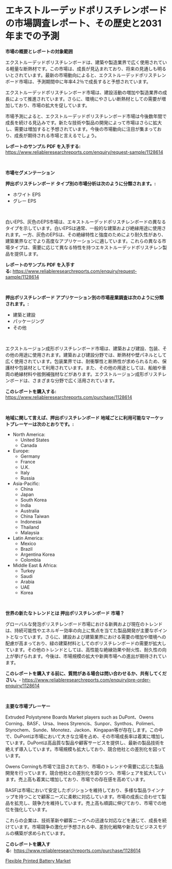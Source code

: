 <p><h1>エキストルーデッドポリスチレンボードの市場調査レポート、その歴史と2031年までの予測</h1></p><p><strong>市場の概要とレポートの対象範囲</strong></p>
<p><p>エクストルーデッドポリスチレンボードは、建築や製造業界で広く使用されている軽量な断熱材です。この市場は、成長が見込まれており、将来の見通しも明るいとされています。最新の市場動向によると、エクストルーデッドポリスチレンボード市場は、予測期間中に年率4.2％で成長すると予想されています。</p><p>エクストルーデッドポリスチレンボード市場は、建設活動の増加や製造業界の成長によって推進されています。さらに、環境にやさしい断熱材としての需要が増加しており、市場の拡大を促しています。</p><p>市場予測によると、エクストルーデッドポリスチレンボード市場は今後数年間で成長を続ける見込みです。新たな技術や製品の開発によって市場はさらに拡大し、需要は増加すると予想されています。今後の市場動向に注目が集まっており、成長が期待される市場と言えるでしょう。</p></p>
<p><strong>レポートのサンプル PDF を入手する:</strong> <a href="https://www.reliableresearchreports.com/enquiry/request-sample/1128614">https://www.reliableresearchreports.com/enquiry/request-sample/1128614</a></p>
<p>&nbsp;</p>
<p><strong>市場セグメンテーション</strong></p>
<p><strong>押出ポリスチレンボード タイプ別の市場分析は次のように分類されます。:</strong></p>
<p><ul><li>ホワイト EPS</li><li>グレー EPS</li></ul></p>
<p>&nbsp;</p>
<p><p>白いEPS、灰色のEPS市場は、エキストルーデッドポリスチレンボードの異なるタイプを示しています。白いEPSは通常、一般的な建築および絶縁用途に使用されます。一方、灰色のEPSは、その絶縁特性と強度のためにより耐久性があり、建築業界などでより高度なアプリケーションに適しています。これらの異なる市場タイプは、需要に応じて異なる特性を持つエキストルーデッドポリスチレン製品を提供します。</p></p>
<p><strong>レポートのサンプル PDF を入手する:</strong>&nbsp;<a href="https://www.reliableresearchreports.com/enquiry/request-sample/1128614">https://www.reliableresearchreports.com/enquiry/request-sample/1128614</a></p>
<p>&nbsp;</p>
<p><strong> 押出ポリスチレンボード アプリケーション別の市場産業調査は次のように分類されます。:</strong></p>
<p><ul><li>建築と建設</li><li>パッケージング</li><li>その他</li></ul></p>
<p>&nbsp;</p>
<p><p>エクストルージョン成形ポリスチレンボード市場は、建築および建設、包装、その他の用途に使用されます。建築および建設分野では、断熱材や壁パネルとして広く使用されています。包装業界では、耐衝撃性と断熱性が求められるため、保護材や包装材として利用されています。また、その他の用途としては、船舶や車両の絶縁材料や舷側補強材などがあります。エクストルージョン成形ポリスチレンボードは、さまざまな分野で広く活用されています。</p></p>
<p><strong>このレポートを購入する:</strong>&nbsp; <a href="https://www.reliableresearchreports.com/purchase/1128614">https://www.reliableresearchreports.com/purchase/1128614</a></p>
<p>&nbsp;</p>
<p><strong>地域に関して言えば、押出ポリスチレンボード 地域ごとに利用可能なマーケットプレーヤーは次のとおりです。:</strong></p>
<p><ul>
    <li>
        North America:
        <ul>
            <li>United States</li>
            <li>Canada</li>
        </ul>
    </li>
    <li>
        Europe:
        <ul>
            <li>Germany</li>
            <li>France</li>
            <li>U.K.</li>
            <li>Italy</li>
            <li>Russia</li>
        </ul>
    </li>
    <li>
        Asia-Pacific:
        <ul>
            <li>China</li>
            <li>Japan</li>
            <li>South Korea</li>
            <li>India</li>
            <li>Australia</li>
            <li>China Taiwan</li>
            <li>Indonesia</li>
            <li>Thailand</li>
            <li>Malaysia</li>
        </ul>
    </li>
    <li>
        Latin America:
        <ul>
            <li>Mexico</li>
            <li>Brazil</li>
            <li>Argentina Korea</li>
            <li>Colombia</li>
        </ul>
    </li>
    <li>
        Middle East & Africa:
        <ul>
            <li>Turkey</li>
            <li>Saudi</li>
            <li>Arabia</li>
            <li>UAE</li>
            <li>Korea</li>
        </ul>
    </li>
    </ul></p>
<p>&nbsp;</p>
<p><strong>世界の新たなトレンドとは 押出ポリスチレンボード 市場？</strong></p>
<p><p>グローバルな発泡ポリスチレンボード市場における新興および現在のトレンドは、持続可能性やエネルギー効率の向上に焦点を当てた製品開発が主要なポイントとなっています。さらに、建設および建築業界における需要の増加や環境への配慮が高まっており、緑の建築材料としてのポリスチレンボードの需要が拡大しています。その他のトレンドとしては、高性能な絶縁効果や耐火性、耐久性の向上が挙げられます。今後は、市場規模の拡大や新興市場への進出が期待されています。</p></p>
<p><strong>このレポートを購入する前に、質問がある場合は問い合わせるか、共有してください。</strong>- <a href="https://www.reliableresearchreports.com/enquiry/pre-order-enquiry/1128614">https://www.reliableresearchreports.com/enquiry/pre-order-enquiry/1128614</a></p>
<p>&nbsp;</p>
<p><strong>主要な市場プレーヤー</strong></p>
<p><p>Extruded Polystyrene Boards Market players such as DuPont、Owens Corning、BASF、Ursa、Ineos Styrencis、Sunpor、Synthos、Polimeri、Styrochem、Sunde、Monotez、Jackon、Kingapan等が存在します。この中で、DuPontは市場において大きな立場を占め、その市場成長率は着実に増加しています。DuPontは高品質な製品や顧客サービスを提供し、最新の製品技術を絶えず導入しています。市場規模も拡大しており、競合他社との差別化を図っています。</p><p>Owens Corningも市場で注目されており、市場のトレンドや需要に応じた製品開発を行っています。競合他社との差別化を図りつつ、市場シェアを拡大しています。売上高も着実に増加しており、市場での存在感を高めています。</p><p>BASFは市場において安定したポジションを維持しており、多様な製品ラインナップを持つことで顧客ニーズに柔軟に対応しています。市場の成長に合わせて製品を拡充し、競争力を維持しています。売上高も順調に伸びており、市場での地位を強化しています。</p><p>これらの企業は、技術革新や顧客ニーズへの迅速な対応などを通じて、成長を続けています。市場競争の激化が予想される中、差別化戦略や新たなビジネスモデルの構築が求められています。</p></p>
<p><strong>このレポートを購入する:</strong>&nbsp;&nbsp;<a href="https://www.reliableresearchreports.com/purchase/1128614">https://www.reliableresearchreports.com/purchase/1128614</a></p>
<p><p><a href="https://metal-farmhouse-e95.notion.site/Flexible-Printed-Battery-Market-A-Comprehensive-Report-of-its-Market-Share-Growth-Trends-2024-2-5a3d595a7f97495d8f261d30a1652922">Flexible Printed Battery Market</a></p></p>